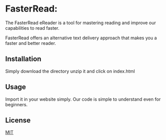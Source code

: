 # FasterRead: 

The FasterRead eReader is a tool for mastering reading and improve our capabilities to read faster.

FasterRead offers an alternative text delivery approach that makes you a faster and better reader.


## Installation

Simply download the directory unzip it and click on index.html


## Usage

Import it in your website simply. Our code is simple to understand even for beginners.


## License
[MIT](https://choosealicense.com/licenses/mit/)
